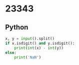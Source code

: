 # 23343

## Python

```python
x, y = input().split()
if x.isdigit() and y.isdigit():
    print(int(x) - int(y))
else:
    print('NaN')

```

